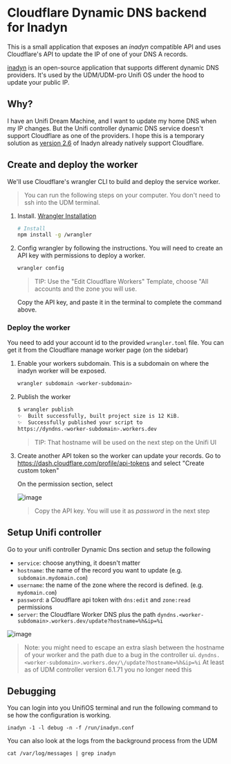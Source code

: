 # Cloudflare Dynamic DNS backend for Inadyn

This is a small application that exposes an *inadyn* compatible API and uses Cloudflare's API to update the IP of one of your DNS A records.

[inadyn](https://github.com/troglobit/inadyn) is an open-source application that supports different dynamic DNS providers. It's used by the UDM/UDM-pro Unifi OS under the hood to update your public IP.

## Why?

I have an Unifi Dream Machine, and I want to update my home DNS when my IP changes. But the Unifi controller dynamic DNS service doesn't support Cloudflare as one of the providers.
I hope this is a temporary solution as [version 2.6](https://github.com/troglobit/inadyn/releases/tag/v2.6) of Inadyn already natively support Cloudflare.

## Create and deploy the worker

We'll use Cloudflare's wrangler CLI to build and deploy the service worker.

> You can run the following steps on your computer. You don't need to ssh into the UDM terminal.

1. Install. [Wrangler Installation](https://developers.cloudflare.com/workers/wrangler/install-and-update/)

    ```bash
    # Install
    npm install -g /wrangler

2. Config wrangler by following the instructions. You will need to create an API key with permissions to deploy a worker.

    ```bash
    wrangler config
    ```

   > TIP: Use the "Edit Cloudflare Workers" Template, choose "All accounts and the zone you will use.

    Copy the API key, and paste it in the terminal to complete the command above.

### Deploy the worker

You need to add your account id to the provided `wrangler.toml` file. You can get it from the Cloudflare manage worker page (on the sidebar)

1. Enable your workers subdomain. This is a subdomain on where the inadyn worker will be exposed.

    ```bash
    wrangler subdomain <worker-subdomain>
    ```

2. Publish the worker

    ```bash
    $ wrangler publish
    ✨  Built successfully, built project size is 12 KiB.
    ✨  Successfully published your script to
    https://dyndns.<worker-subdomain>.workers.dev
    ```

    > TIP: That hostname will be used on the next step on the Unifi UI

3. Create another API token so the worker can update your records. Go to https://dash.cloudflare.com/profile/api-tokens and select "Create custom token"

    On the permission section, select

   ![image](https://user-images.githubusercontent.com/228037/118659879-b2b66f80-b7bb-11eb-8321-d9be6537a751.png)

    > Copy the API key. You will use it as *password* in the next step

## Setup Unifi controller

Go to your unifi controller Dynamic Dns section and setup the following

- `service`: choose anything, it doesn't matter
- `hostname`: the name of the record you want to update (e.g. `subdomain.mydomain.com`)
- `username`: the name of the zone where the record is defined. (e.g. `mydomain.com`)
- `password`: a Cloudflare api token with `dns:edit` and `zone:read` permissions
- `server`: the Cloudflare Worker DNS plus the path `dyndns.<worker-subdomain>.workers.dev/update?hostname=%h&ip=%i`

![image](https://user-images.githubusercontent.com/228037/118659811-a3cfbd00-b7bb-11eb-8798-5a4a313c6188.png)


> Note: you might need to escape an extra slash between the hostname of your worker and the path due to a bug in the controller ui.
> `dyndns.<worker-subdomain>.workers.dev/\/update?hostname=%h&ip=%i`
> At least as of UDM controller version 6.1.71 you no longer need this

## Debugging

You can login into you UnifiOS terminal and run the following command to se how the configuration is working.

```
inadyn -1 -l debug -n -f /run/inadyn.conf
```

You can also look at the logs from the background process from the UDM

```
cat /var/log/messages | grep inadyn
```
